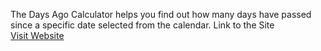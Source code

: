 The Days Ago Calculator helps you find out how many days have passed since a specific date selected from the calendar.
Link to the Site  
<a href="https://daysagocalculator.netlify.app/#" target="_blank">Visit Website</a>
